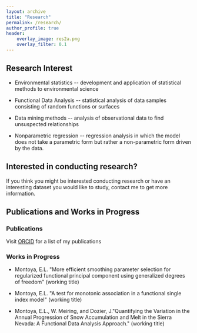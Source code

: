 ```yaml
---
layout: archive
title: "Research"
permalink: /research/
author_profile: true
header:
    overlay_image: res2a.png 
    overlay_filter: 0.1
---
```


## Research Interest

+ Environmental statistics -- development and application of statistical methods to environmental science

+ Functional Data Analysis --  statistical analysis of data samples consisting of random functions or surfaces

+ Data mining methods -- analysis of observational data to find unsuspected relationships

+ Nonparametric regression -- regression analysis in which the model does not take a parametric form but rather a non-parametric form driven by the data. 

## Interested in conducting research?

If you think you might be interested conducting research or have an interesting dataset you would like to study, contact me to get more information. 

##  Publications and Works in Progress 

### Publications
Visit <a href="https://orcid.org/0000-0001-5040-5063" target="_blank">ORCID</a> for a list of my publications 

 

### Works in Progress 
+ Montoya, E.L. "More efficient smoothing parameter selection for regularized functional principal component using generalized degrees of freedom" (working title)

+ Montoya, E.L. "A test for monotonic association in a functional single index model" (working title)

+ Montoya, E.L., W. Meiring, and Dozier, J."Quantifying the Variation in the Annual Progression of Snow Accumulation and Melt in the Sierra Nevada: A Functional Data Analysis Approach." (working title)
